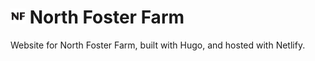 # ![North Foster Farm](./assets/images/logo-small.png) North Foster Farm

Website for North Foster Farm, built with Hugo, and hosted with Netlify.
